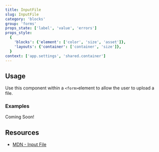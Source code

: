 ```yaml
---
title: InputFile
slug: InputFile
category: 'blocks'
group: 'forms'
props_state: ['label', 'value', 'errors']
props_style:
  {
    'blocks': {'element': ['color', 'size', 'asset']},
    'layouts': {'container': ['container', 'size']},
  }
context: ['app.settings', 'shared.container']
---
```


## Usage

Use this component within a `<form>`element to allow the user to upload a file.

### Examples

<p class="feedback:prose bg:default:000 variant:bare emoji:default">Coming Soon!</p>

## Resources

- [MDN - Input File](https://developer.mozilla.org/en-US/docs/Web/HTML/Element/input/file)
